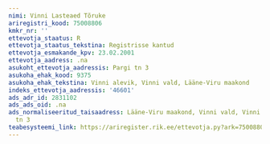 ```yaml
---
nimi: Vinni Lasteaed Tõruke
ariregistri_kood: 75008806
kmkr_nr: ''
ettevotja_staatus: R
ettevotja_staatus_tekstina: Registrisse kantud
ettevotja_esmakande_kpv: 23.02.2001
ettevotja_aadress: .na
asukoht_ettevotja_aadressis: Pargi tn 3
asukoha_ehak_kood: 9375
asukoha_ehak_tekstina: Vinni alevik, Vinni vald, Lääne-Viru maakond
indeks_ettevotja_aadressis: '46601'
ads_adr_id: 2831102
ads_ads_oid: .na
ads_normaliseeritud_taisaadress: Lääne-Viru maakond, Vinni vald, Vinni alevik, Pargi
  tn 3
teabesysteemi_link: https://ariregister.rik.ee/ettevotja.py?ark=75008806&ref=rekvisiidid
---
```

